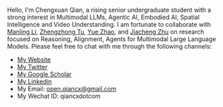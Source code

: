 Hello, I'm Chengxuan Qian, a rising senior undergraduate student with a strong interest in Multimodal LLMs, Agentic AI, Embodied AI, Spatial Intelligence and Video Understanding. I am fortunate to collaborate with [Manling Li](https://limanling.github.io/), [Zhengzhong Tu](https://vztu.github.io/), [Yue Zhao](https://viterbi-web.usc.edu/~yzhao010/lab), and [Jiacheng Zhu](https://jiachengzhuml.github.io/) on research focused on Reasoning, Alignment, Agents for Multimodal Large Language Models. Please feel free to chat with me through the following channels:

- [My Website](https://qiancx.com/)
- [My Twitter](https://x.com/qian_xuan46760)
- [My Google Scholar](https://scholar.google.com/citations?user=DZDZXtwAAAAJ&hl=zh-CN)
- [My Linkedin](https://www.linkedin.com/in/chengxuan-qian/)
- My Email: open.qiancx@gmail.com
- My Wechat ID: qiancxdotcom


